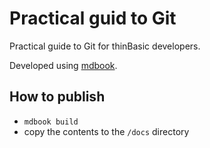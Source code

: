 # Practical guid to Git

Practical guide to Git for thinBasic developers.

Developed using [mdbook](https://github.com/rust-lang-nursery/mdBook).

## How to publish

- `mdbook build`
- copy the contents to the `/docs` directory
